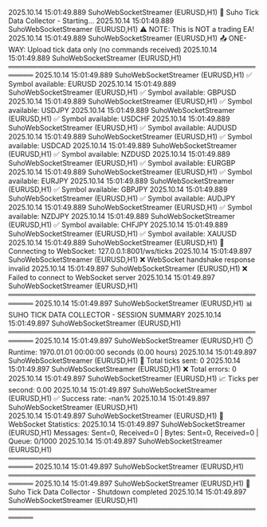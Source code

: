 2025.10.14 15:01:49.889	SuhoWebSocketStreamer (EURUSD,H1)	🚀 Suho Tick Data Collector - Starting...
2025.10.14 15:01:49.889	SuhoWebSocketStreamer (EURUSD,H1)	⚠️  NOTE: This is NOT a trading EA!
2025.10.14 15:01:49.889	SuhoWebSocketStreamer (EURUSD,H1)	📤 ONE-WAY: Upload tick data only (no commands received)
2025.10.14 15:01:49.889	SuhoWebSocketStreamer (EURUSD,H1)	═══════════════════════════════════════════════════════
2025.10.14 15:01:49.889	SuhoWebSocketStreamer (EURUSD,H1)	✅ Symbol available: EURUSD
2025.10.14 15:01:49.889	SuhoWebSocketStreamer (EURUSD,H1)	✅ Symbol available: GBPUSD
2025.10.14 15:01:49.889	SuhoWebSocketStreamer (EURUSD,H1)	✅ Symbol available: USDJPY
2025.10.14 15:01:49.889	SuhoWebSocketStreamer (EURUSD,H1)	✅ Symbol available: USDCHF
2025.10.14 15:01:49.889	SuhoWebSocketStreamer (EURUSD,H1)	✅ Symbol available: AUDUSD
2025.10.14 15:01:49.889	SuhoWebSocketStreamer (EURUSD,H1)	✅ Symbol available: USDCAD
2025.10.14 15:01:49.889	SuhoWebSocketStreamer (EURUSD,H1)	✅ Symbol available: NZDUSD
2025.10.14 15:01:49.889	SuhoWebSocketStreamer (EURUSD,H1)	✅ Symbol available: EURGBP
2025.10.14 15:01:49.889	SuhoWebSocketStreamer (EURUSD,H1)	✅ Symbol available: EURJPY
2025.10.14 15:01:49.889	SuhoWebSocketStreamer (EURUSD,H1)	✅ Symbol available: GBPJPY
2025.10.14 15:01:49.889	SuhoWebSocketStreamer (EURUSD,H1)	✅ Symbol available: AUDJPY
2025.10.14 15:01:49.889	SuhoWebSocketStreamer (EURUSD,H1)	✅ Symbol available: NZDJPY
2025.10.14 15:01:49.889	SuhoWebSocketStreamer (EURUSD,H1)	✅ Symbol available: CHFJPY
2025.10.14 15:01:49.889	SuhoWebSocketStreamer (EURUSD,H1)	✅ Symbol available: XAUUSD
2025.10.14 15:01:49.889	SuhoWebSocketStreamer (EURUSD,H1)	🔌 Connecting to WebSocket: 127.0.0.1:8001/ws/ticks
2025.10.14 15:01:49.897	SuhoWebSocketStreamer (EURUSD,H1)	❌ WebSocket handshake response invalid
2025.10.14 15:01:49.897	SuhoWebSocketStreamer (EURUSD,H1)	❌ Failed to connect to WebSocket server
2025.10.14 15:01:49.897	SuhoWebSocketStreamer (EURUSD,H1)	═══════════════════════════════════════════════════════
2025.10.14 15:01:49.897	SuhoWebSocketStreamer (EURUSD,H1)	📊 SUHO TICK DATA COLLECTOR - SESSION SUMMARY
2025.10.14 15:01:49.897	SuhoWebSocketStreamer (EURUSD,H1)	═══════════════════════════════════════════════════════
2025.10.14 15:01:49.897	SuhoWebSocketStreamer (EURUSD,H1)	⏱️  Runtime: 1970.01.01 00:00:00 seconds (0.00 hours)
2025.10.14 15:01:49.897	SuhoWebSocketStreamer (EURUSD,H1)	📡 Total ticks sent: 0
2025.10.14 15:01:49.897	SuhoWebSocketStreamer (EURUSD,H1)	❌ Total errors: 0
2025.10.14 15:01:49.897	SuhoWebSocketStreamer (EURUSD,H1)	📈 Ticks per second: 0.00
2025.10.14 15:01:49.897	SuhoWebSocketStreamer (EURUSD,H1)	✅ Success rate: -nan%
2025.10.14 15:01:49.897	SuhoWebSocketStreamer (EURUSD,H1)	
2025.10.14 15:01:49.897	SuhoWebSocketStreamer (EURUSD,H1)	🔌 WebSocket Statistics:
2025.10.14 15:01:49.897	SuhoWebSocketStreamer (EURUSD,H1)	   Messages: Sent=0, Received=0 | Bytes: Sent=0, Received=0 | Queue: 0/1000
2025.10.14 15:01:49.897	SuhoWebSocketStreamer (EURUSD,H1)	═══════════════════════════════════════════════════════
2025.10.14 15:01:49.897	SuhoWebSocketStreamer (EURUSD,H1)	═══════════════════════════════════════════════════════
2025.10.14 15:01:49.897	SuhoWebSocketStreamer (EURUSD,H1)	👋 Suho Tick Data Collector - Shutdown completed
2025.10.14 15:01:49.897	SuhoWebSocketStreamer (EURUSD,H1)	═══════════════════════════════════════════════════════
